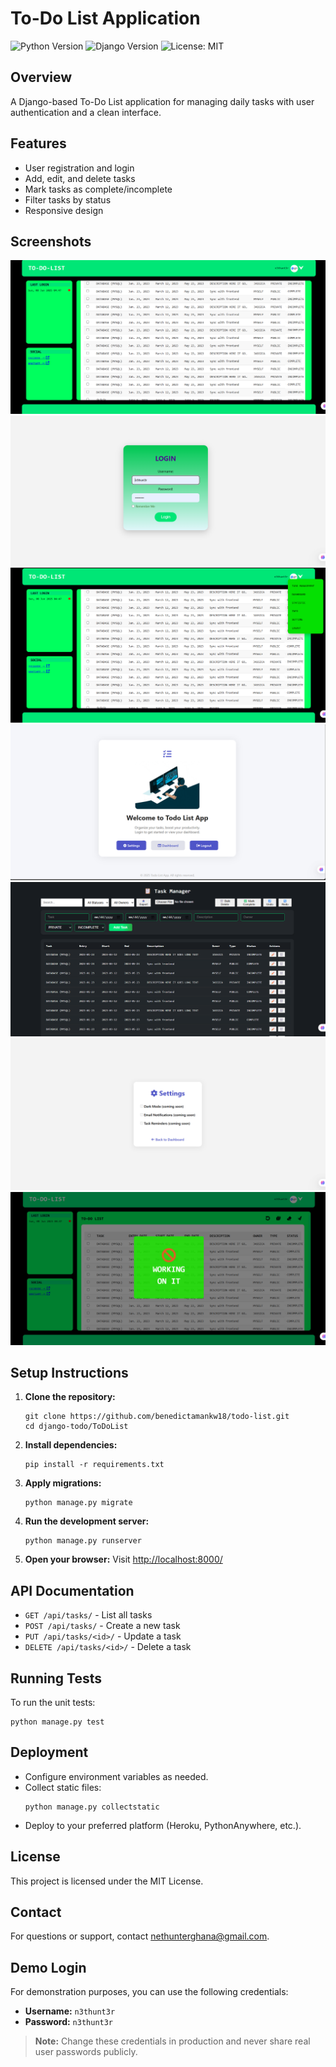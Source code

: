 # To-Do List Application

![Python Version](https://img.shields.io/badge/python-3.10%2B-blue)
![Django Version](https://img.shields.io/badge/django-5.2-green)
![License: MIT](https://img.shields.io/badge/License-MIT-yellow.svg)

## Overview
A Django-based To-Do List application for managing daily tasks with user authentication and a clean interface.

## Features
- User registration and login
- Add, edit, and delete tasks
- Mark tasks as complete/incomplete
- Filter tasks by status
- Responsive design

## Screenshots
<!-- Add your screenshots here -->
![Dashboard Screenshot](django-todo/ToDoList/screenshoot/dashboard.png)
![Dashboard Screenshot](django-todo/ToDoList/screenshoot/login.png)
![Dashboard Screenshot](django-todo/ToDoList/screenshoot/dashboarddrop.png)
![Dashboard Screenshot](django-todo/ToDoList/screenshoot/Welcome.png)
![Dashboard Screenshot](django-todo/ToDoList/screenshoot/taskManager.png)
![Dashboard Screenshot](django-todo/ToDoList/screenshoot/setting.png)
![Dashboard Screenshot](django-todo/ToDoList/screenshoot/workingOnIt.png)

## Setup Instructions

1. **Clone the repository:**
   ```
   git clone https://github.com/benedictamankw18/todo-list.git
   cd django-todo/ToDoList
   ```

2. **Install dependencies:**
   ```
   pip install -r requirements.txt
   ```

3. **Apply migrations:**
   ```
   python manage.py migrate
   ```

4. **Run the development server:**
   ```
   python manage.py runserver
   ```

5. **Open your browser:**
   Visit [http://localhost:8000/](http://localhost:8000/)

## API Documentation
<!-- If you have API endpoints, document them here -->
- `GET /api/tasks/` - List all tasks
- `POST /api/tasks/` - Create a new task
- `PUT /api/tasks/<id>/` - Update a task
- `DELETE /api/tasks/<id>/` - Delete a task

## Running Tests
To run the unit tests:
```
python manage.py test
```

## Deployment
- Configure environment variables as needed.
- Collect static files:
  ```
  python manage.py collectstatic
  ```
- Deploy to your preferred platform (Heroku, PythonAnywhere, etc.).

## License
This project is licensed under the MIT License.

## Contact
For questions or support, contact [nethunterghana@gmail.com](mailto:nethunterghana@gmail.com).

## Demo Login

For demonstration purposes, you can use the following credentials:

- **Username:** `n3thunt3r`
- **Password:** `n3thunt3r`

> **Note:** Change these credentials in production and never share real user passwords publicly.
